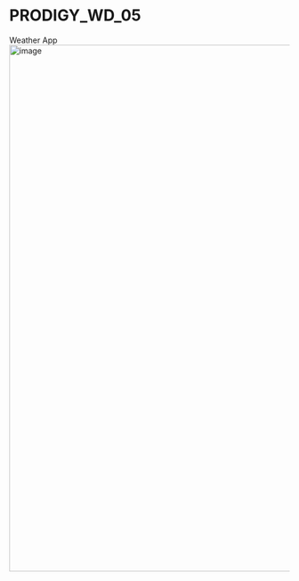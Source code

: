 # PRODIGY_WD_05
 Weather App
<img width="947" alt="image" src="https://github.com/AlbaZefi/PRODIGY_WD_05/assets/49881296/1bf24fe8-5567-4a41-8d29-dd14992a0bdc">

